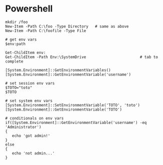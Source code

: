 # Powershell

    mkdir /foo
    New-Item -Path C:\foo -Type Directory   # same as above
    New-Item -Path C:\foofile -Type File

    # get env vars
    $env:path

    Get-ChildItem env:
    Get-ChildItem -Path Env:\SystemDrive                        # tab to complete

    [System.Environment]::GetEnvironmentVariables()
    [System.Environment]::GetEnvironmentVariable('username')

    # set session env vars
    $TOTO="toto"
    $TOTO

    # set system env vars
    [System.Environment]::SetEnvironmentVariable('TOTO', 'toto')
    [System.Environment]::GetEnvironmentVariable('TOTO')

    # conditionals on env vars
    if([System.Environment]::GetEnvironmentVariable('username') -eq 'Administrator')
    {
       echo 'got admin!'
    }
    else
    {
       echo 'not admin...'
    }
